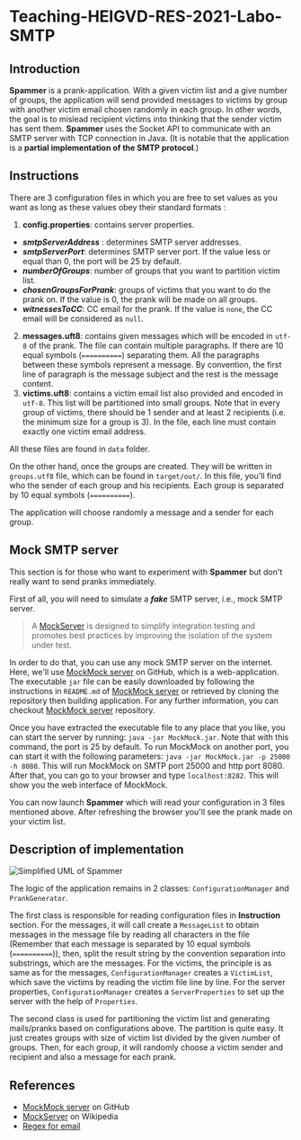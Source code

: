 # Teaching-HEIGVD-RES-2021-Labo-SMTP

## Introduction

__Spammer__ is a prank-application. With a given victim list and a give number of groups, the application will send provided messages to victims by group with another victim email chosen randomly in each group. In other words, the goal is to mislead recipient victims into thinking that the sender victim has sent them. __Spammer__ uses the Socket API to communicate with an SMTP server with TCP connection in Java. (It is notable that the application is a **partial implementation of the SMTP protocol**.)

## Instructions

There are 3 configuration files in which you are free to set values as you want as long as these values obey their standard formats :

1. __config.properties__: contains server properties.
  * ___smtpServerAddress___ : determines SMTP server addresses.
  * ___smtpServerPort___: determines SMTP server port. If the value less or equal than 0, the port will be 25 by default.
  * ___numberOfGroups___: number of groups that you want to partition victim list.
  * ___chosenGroupsForPrank___: groups of victims that you want to do the prank on. If the value is 0, the prank will be made on all groups.
  * ___witnessesToCC___: CC email for the prank. If the value is `none`, the CC email will be considered as `null`.

2. __messages.uft8__: contains given messages which will be encoded in `utf-8` of the prank. The file can contain multiple paragraphs. If there are 10 equal symbols (`==========`) separating them. All the paragraphs between these symbols represent a message. By convention, the first line of paragraph is the message subject and the rest is the message content.
3. __victims.uft8__: contains a victim email list also provided and encoded in `utf-8`. This list will be partitioned into small groups. Note that in every group of victims, there should be 1 sender and at least 2 recipients (i.e. the minimum size for a group is 3). In the file, each line must contain exactly one victim email address.

All these files are found in `data` folder.

On the other hand, once the groups are created. They will be written in `groups.utf8` file, which can be found in `target/out/`. In this file, you'll find who the sender of each group and his recipients. Each group is separated by 10 equal symbols (`==========`).

The application will choose randomly a message and a sender for each group.

## Mock SMTP server

This section is for those who want to experiment with __Spammer__ but don't really want to send pranks immediately.

First of all, you will need to simulate a ___fake___ SMTP server, i.e., mock SMTP server.
> A [MockServer](<https://en.wikipedia.org/wiki/MockServer#:~:text=MockServer%20is%20designed%20to%20simplify,not%20complete%20or%20is%20unstable.>) is designed to simplify integration testing and promotes best practices by improving the isolation of the system under test.

In order to do that, you can use any mock SMTP server on the internet. Here, we'll use [MockMock server](<https://github.com/tweakers/MockMock>) on GitHub, which is a web-application. The executable `jar` file can be easily downloaded by following the instructions in `README.md` of [MockMock server](<https://github.com/tweakers/MockMock>) or retrieved by cloning the repository then building application. For any further information, you can checkout [MockMock server](<https://github.com/tweakers/MockMock>) repository.

Once you have extracted the executable file to any place that you like, you can start the server by running: `java -jar MockMock.jar`. Note that with this command, the port is 25 by default. To run MockMock on another port, you can start it with the following parameters: `java -jar MockMock.jar -p 25000 -h 8080`. This will run MockMock on SMTP port 25000 and http port 8080. After that, you can go to your browser and type `localhost:8282`. This will show you the web interface of MockMock.

You can now launch __Spammer__ which will read your configuration in 3 files mentioned above. After refreshing the browser you'll see the prank made on your victim list.

## Description of implementation
![Simplified UML of __Spammer__](https://github.com/mhganh/Teaching-HEIGVD-RES-2021-Labo-SMTP/tree/main/figures/schema.jpg?raw=true "Simplified UML of __Spammer__ without Utils and Exceptions")

The logic of the application remains in 2 classes: `ConfigurationManager` and `PrankGenerator`.

The first class is responsible for reading configuration files in __Instruction__ section. For the messages, it will call create a `MessageList` to obtain messages in the message file by reading all characters in the file (Remember that each message is separated by 10 equal symbols (`==========`)), then, split the result string by the convention separation into substrings, which are the messages. For the victims, the principle is as same as for the messages, `ConfigurationManager` creates a `VictimList`, which save the victims by reading the victim file line by line. For the server properties, `ConfigurationManager` creates a `ServerProperties` to set up the server with the help of `Properties`.

The second class is used for partitioning the victim list and generating mails/pranks based on configurations above. The partition is quite easy. It just creates groups with size of victim list divided by the given number of groups. Then, for each group, it will randomly choose a victim sender and recipient and also a message for each prank.

## References

* [MockMock server](<https://github.com/tweakers/MockMock>) on GitHub
* [MockServer](<https://en.wikipedia.org/wiki/MockServer#:~:text=MockServer%20is%20designed%20to%20simplify,not%20complete%20or%20is%20unstable.>) on Wikipedia
* [Regex for email](<https://howtodoinjava.com/java/regex/java-regex-validate-email-address/>)
